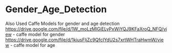 # Gender_Age_Detection
Also Used Caffe Models for gender and age detection
https://drive.google.com/file/d/1W_moLzMlGiELyPxWiYQJ9KFaXroQ_NFQ/view - caffe model for gender
https://drive.google.com/file/d/1kiusFljZc9QfcIYdU2s7xrtWHTraHwmW/view - caffe model for age
